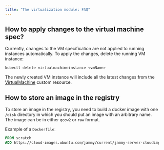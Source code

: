 ```yaml
---
title: "The virtualization module: FAQ"
---
```


## How to apply changes to the virtual machine spec?

Currently, changes to the VM specification are not applied to running instances automatically.
To apply the changes, delete the running VM instance:

```bash
kubectl delete virtualmachineinstance <vmName>
```

The newly created VM instance will include all the latest changes from the [VirtualMachine](cr.html#virtualmachine) custom resource.

## How to store an image in the registry

To store an image in the registry, you need to build a docker image with one `/disk` directory in which you should put an image with an arbitrary name.
The image can be in either `qcow2` or `raw` format.

Example of a `Dockerfile`:

```Dockerfile
FROM scratch
ADD https://cloud-images.ubuntu.com/jammy/current/jammy-server-cloudimg-amd64.img /disk/jammy-server-cloudimg-amd64.img
```
